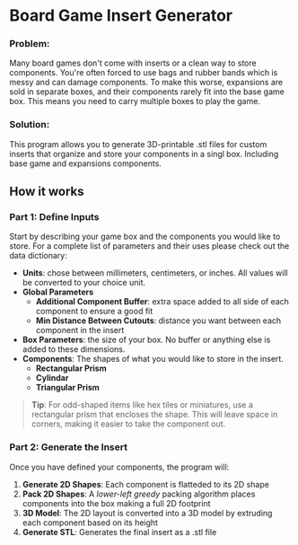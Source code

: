 # Board Game Insert Generator

### Problem:
Many board games don't come with inserts or a clean way to store components.  You're often forced to use bags and rubber bands which is messy and can damage components.
To make this worse, expansions are sold in separate boxes, and their components rarely fit into the base game box.  This means you need to carry multiple boxes to play the game.

### Solution:
This program allows you to generate 3D-printable .stl files for custom inserts that organize and store your components in a singl box.  Including base game and expansions components.

## How it works

### Part 1: Define Inputs

Start by describing your game box and the components you would like to store.
For a complete list of parameters and their uses please check out the data dictionary:
- **Units**: chose between millimeters, centimeters, or inches.  All values will be converted to your choice unit.
- **Global Parameters**
  - **Additional Component Buffer**: extra space added to all side of each component to ensure a good fit
  - **Min Distance Between Cutouts**: distance you want between each component in the insert
- **Box Parameters**: the size of your box.  No buffer or anything else is added to these dimensions.
- **Components**: The shapes of what you would like to store in the insert.
  - **Rectangular Prism**
  - **Cylindar**
  - **Triangular Prism**
> **Tip**: For odd-shaped items like hex tiles or miniatures, use a rectangular prism that encloses the shape.  This will leave space in corners, making it easier to take the component out.

### Part 2: Generate the Insert
Once you have defined your components, the program will:
1. **Generate 2D Shapes**: Each component is flatteded to its 2D shape
2. **Pack 2D Shapes**: A *lower-left greedy* packing algorithm places components into the box making a full 2D footprint
3. **3D Model**: The 2D layout is converted into a 3D model by extruding each component based on its height
4. **Generate STL**: Generates the final insert as a .stl file

